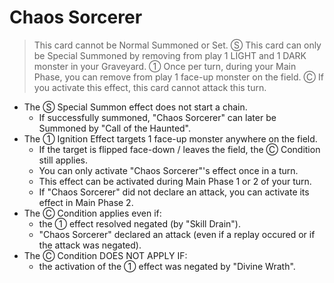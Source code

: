 # Chaos Sorcerer

> This card cannot be Normal Summoned or Set. Ⓢ This card can only be Special Summoned by removing from play 1 LIGHT and 1 DARK monster in your Graveyard. ① Once per turn, during your Main Phase, you can remove from play 1 face-up monster on the field. Ⓒ If you activate this effect, this card cannot attack this turn.

*   The Ⓢ Special Summon effect does not start a chain.
    *   If successfully summoned, "Chaos Sorcerer" can later be Summoned by "Call of the Haunted".
*   The ① Ignition Effect targets 1 face-up monster anywhere on the field.
    *   If the target is flipped face-down / leaves the field, the Ⓒ Condition still applies.
    *   You can only activate "Chaos Sorcerer"'s effect once in a turn.
    *   This effect can be activated during Main Phase 1 or 2 of your turn.
    *   If "Chaos Sorcerer" did not declare an attack, you can activate its effect in Main Phase 2.
*   The Ⓒ Condition applies even if:
    *   the ① effect resolved negated (by "Skill Drain").
    *   "Chaos Sorcerer" declared an attack (even if a replay occured or if the attack was negated).
*   The Ⓒ Condition DOES NOT APPLY IF:
    *   the activation of the ① effect was negated by "Divine Wrath".
